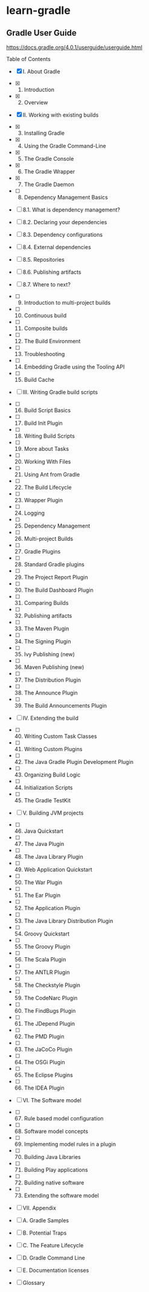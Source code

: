 # learn-gradle
##  Gradle User Guide
https://docs.gradle.org/4.0.1/userguide/userguide.html

Table of Contents
- [x] I. About Gradle
- [x] 1. Introduction
- [x] 2. Overview
- [x] II. Working with existing builds
- [x] 3. Installing Gradle
- [x] 4. Using the Gradle Command-Line
- [x] 5. The Gradle Console
- [x] 6. The Gradle Wrapper
- [x] 7. The Gradle Daemon
- [ ] 8. Dependency Management Basics
 - [ ] 8.1. What is dependency management?
 - [ ] 8.2. Declaring your dependencies
 - [ ] 8.3. Dependency configurations
 - [ ] 8.4. External dependencies
 - [ ] 8.5. Repositories
 - [ ] 8.6. Publishing artifacts
 - [ ] 8.7. Where to next?

- [ ] 9. Introduction to multi-project builds
- [ ] 10. Continuous build
- [ ] 11. Composite builds
- [ ] 12. The Build Environment
- [ ] 13. Troubleshooting
- [ ] 14. Embedding Gradle using the Tooling API
- [ ] 15. Build Cache
- [ ] III. Writing Gradle build scripts
- [ ] 16. Build Script Basics
- [ ] 17. Build Init Plugin
- [ ] 18. Writing Build Scripts
- [ ] 19. More about Tasks
- [ ] 20. Working With Files
- [ ] 21. Using Ant from Gradle
- [ ] 22. The Build Lifecycle
- [ ] 23. Wrapper Plugin
- [ ] 24. Logging
- [ ] 25. Dependency Management
- [ ] 26. Multi-project Builds
- [ ] 27. Gradle Plugins
- [ ] 28. Standard Gradle plugins
- [ ] 29. The Project Report Plugin
- [ ] 30. The Build Dashboard Plugin
- [ ] 31. Comparing Builds
- [ ] 32. Publishing artifacts
- [ ] 33. The Maven Plugin
- [ ] 34. The Signing Plugin
- [ ] 35. Ivy Publishing (new)
- [ ] 36. Maven Publishing (new)
- [ ] 37. The Distribution Plugin
- [ ] 38. The Announce Plugin
- [ ] 39. The Build Announcements Plugin
- [ ] IV. Extending the build
- [ ] 40. Writing Custom Task Classes
- [ ] 41. Writing Custom Plugins
- [ ] 42. The Java Gradle Plugin Development Plugin
- [ ] 43. Organizing Build Logic
- [ ] 44. Initialization Scripts
- [ ] 45. The Gradle TestKit
- [ ] V. Building JVM projects
- [ ] 46. Java Quickstart
- [ ] 47. The Java Plugin
- [ ] 48. The Java Library Plugin
- [ ] 49. Web Application Quickstart
- [ ] 50. The War Plugin
- [ ] 51. The Ear Plugin
- [ ] 52. The Application Plugin
- [ ] 53. The Java Library Distribution Plugin
- [ ] 54. Groovy Quickstart
- [ ] 55. The Groovy Plugin
- [ ] 56. The Scala Plugin
- [ ] 57. The ANTLR Plugin
- [ ] 58. The Checkstyle Plugin
- [ ] 59. The CodeNarc Plugin
- [ ] 60. The FindBugs Plugin
- [ ] 61. The JDepend Plugin
- [ ] 62. The PMD Plugin
- [ ] 63. The JaCoCo Plugin
- [ ] 64. The OSGi Plugin
- [ ] 65. The Eclipse Plugins
- [ ] 66. The IDEA Plugin
- [ ] VI. The Software model
- [ ] 67. Rule based model configuration
- [ ] 68. Software model concepts
- [ ] 69. Implementing model rules in a plugin
- [ ] 70. Building Java Libraries
- [ ] 71. Building Play applications
- [ ] 72. Building native software
- [ ] 73. Extending the software model
- [ ] VII. Appendix
- [ ] A. Gradle Samples
- [ ] B. Potential Traps
- [ ] C. The Feature Lifecycle
- [ ] D. Gradle Command Line
- [ ] E. Documentation licenses
- [ ] Glossary
